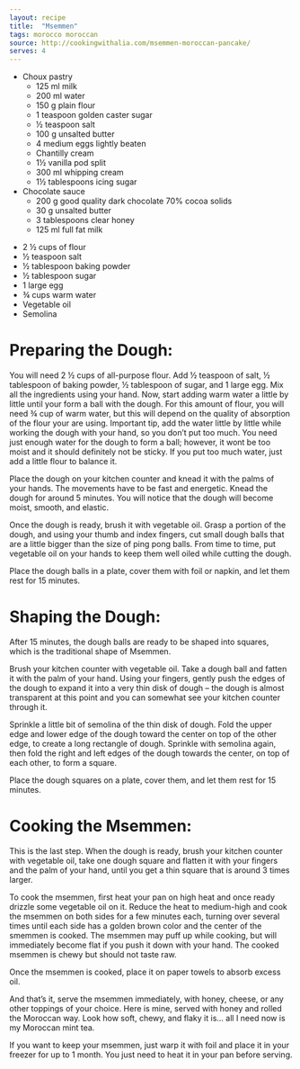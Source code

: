 ```yaml
---
layout: recipe
title:  "Msemmen"
tags: morocco moroccan
source: http://cookingwithalia.com/msemmen-moroccan-pancake/
serves: 4
---
```

* Choux pastry
  * 125 ml milk
  * 200 ml water
  * 150 g plain flour
  * 1 teaspoon golden caster sugar
  * ½ teaspoon salt
  * 100 g unsalted butter
  * 4 medium eggs lightly beaten
  * Chantilly cream
  * 1½ vanilla pod split
  * 300 ml whipping cream
  * 1½ tablespoons icing sugar
* Chocolate sauce
  * 200 g good quality dark chocolate 70% cocoa solids
  * 30 g unsalted butter
  * 3 tablespoons clear honey
  * 125 ml full fat milk

- 2 ½ cups of flour
- ½ teaspoon salt
- ½ tablespoon baking powder
- ½ tablespoon sugar
- 1 large egg
- ¾ cups warm water
- Vegetable oil
- Semolina

# Preparing the Dough:

You will need 2 ½ cups of all-purpose flour. Add ½ teaspoon of salt, ½ tablespoon of baking powder, ½ tablespoon of sugar, and 1 large egg. Mix all the ingredients using your hand. Now, start adding warm water a little by little until your form a ball with the dough. For this amount of flour, you will need ¾ cup of warm water, but this will depend on the quality of absorption of the flour your are using. Important tip, add the water little by little while working the dough with your hand, so you don’t put too much. You need just enough water for the dough to form a ball; however, it wont be too moist and it should definitely not be sticky. If you put too much water, just add a little flour to balance it.

Place the dough on your kitchen counter and knead it with the palms of your hands. The movements have to be fast and energetic. Knead the dough for around 5 minutes. You will notice that the dough will become moist, smooth, and elastic.

Once the dough is ready, brush it with vegetable oil. Grasp a portion of the dough, and using your thumb and index fingers, cut small dough balls that are a little bigger than the size of ping pong balls. From time to time, put vegetable oil on your hands to keep them well oiled while cutting the dough.

Place the dough balls in a plate, cover them with foil or napkin, and let them rest for 15 minutes.

# Shaping the Dough:

After 15 minutes, the dough balls are ready to be shaped into squares, which is the traditional shape of Msemmen.

Brush your kitchen counter with vegetable oil. Take a dough ball and fatten it with the palm of your hand. Using your fingers, gently push the edges of the dough to expand it into a very thin disk of dough – the dough is almost transparent at this point and you can somewhat see your kitchen counter through it.

Sprinkle a little bit of semolina of the thin disk of dough. Fold the upper edge and lower edge of the dough toward the center on top of the other edge, to create a long rectangle of dough. Sprinkle with semolina again, then fold the right and left edges of the dough towards the center, on top of each other, to form a square.

Place the dough squares on a plate, cover them, and let them rest for 15 minutes.

# Cooking the Msemmen:

This is the last step. When the dough is ready, brush your kitchen counter with vegetable oil, take one dough square and flatten it with your fingers and the palm of your hand, until you get a thin square that is around 3 times larger.

To cook the msemmen, first heat your pan on high heat and once ready drizzle some vegetable oil on it. Reduce the heat to medium-high and cook the msemmen on both sides for a few minutes each, turning over several times until each side has a golden brown color and the center of the smemmen is cooked. The msemmen may puff up while cooking, but will immediately become flat if you push it down with your hand. The cooked msemmen is chewy but should not taste raw.

Once the msemmen is cooked, place it on paper towels to absorb excess oil.

And that’s it, serve the msemmen immediately, with honey, cheese, or any other toppings of your choice. Here is mine, served with honey and rolled the Moroccan way. Look how soft, chewy, and flaky it is... all I need now is my Moroccan mint tea.

If you want to keep your msemmen, just warp it with foil and place it in your freezer for up to 1 month. You just need to heat it in your pan before serving.
